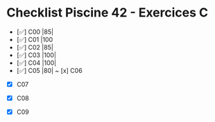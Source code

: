 # Checklist Piscine 42 - Exercices C

- [✅] C00 |85|
- [✅] C01 |100
- [✅] C02 |85|
- [✅] C03 |100|
- [✅] C04 |100|
- [✅] C05 |80|
~ [x] C06 
- [x] C07 
- [x] C08 
- [x] C09 

